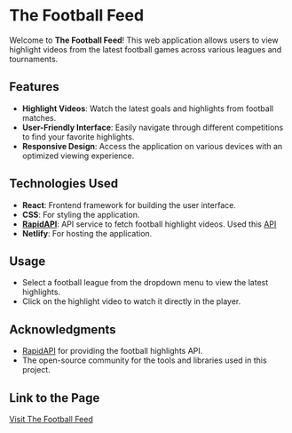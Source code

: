 # The Football Feed

Welcome to **The Football Feed**! This web application allows users to view highlight videos from the latest football games across various leagues and tournaments.

## Features

- **Highlight Videos**: Watch the latest goals and highlights from football matches.
- **User-Friendly Interface**: Easily navigate through different competitions to find your favorite highlights.
- **Responsive Design**: Access the application on various devices with an optimized viewing experience.

## Technologies Used

- **React**: Frontend framework for building the user interface.
- **CSS**: For styling the application.
- **[RapidAPI](https://rapidapi.com/)**: API service to fetch football highlight videos. Used this [API](https://rapidapi.com/scorebat/api/free-football-soccer-videos)
- **Netlify**: For hosting the application.

## Usage

- Select a football league from the dropdown menu to view the latest highlights.
- Click on the highlight video to watch it directly in the player.

## Acknowledgments

- [RapidAPI](https://rapidapi.com/) for providing the football highlights API.
- The open-source community for the tools and libraries used in this project.

## Link to the Page

[Visit The Football Feed](https://the-football-feed.netlify.app/)